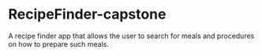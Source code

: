 # RecipeFinder-capstone
A recipe finder app that allows the user to search for meals and procedures on how to prepare such meals.
